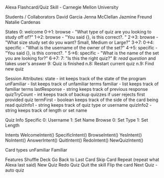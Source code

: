 Alexa Flashcard/Quiz Skill - Carnegie Mellon University

Students / Collaborators
  David Garcia
  Jenna McClellan
  Jazmine Freund
  Natalie Cardenas

States
  0: welcome
  0->1: browse - "What type of quiz are you looking to study off of?"
  1->2: browse - "You said {}, is this correct?. "
  2->3: browse - "What size study set do you want? Small, Medium or Large?"
  3->7:
  0->4: specific - "What is the username of the owner of the set?"
  4->5: specific - "You said {}, is this correct?. "
  5->6: specific - "What is the name of the set you are looking for?"
  6->7:
  7: "Is this the right quiz?"
  8: *read question* and takes user's answer
  9: Quiz is finished
  n.8: Restart current quiz
  n.9: Find new quiz

  Session Attributes:
    state - int
          keeps track of the state of the program
    unFamiliar - list
          keeps track of unfamiliar terms
    familiar - list
          keeps track of familiar terms
    lastResponse - string
          keeps track of previous response
    quizTryCount - int
          keeps track of backup quizzes if user rejects first provided quiz
    termFirst - boolean
          keeps track of the side of the card being read
    quizInfo1 - string
          keeps track of quiz type or username
    quizInfo2 - string
          keeps track of length or set name

Quiz Info
  Specific
    0: Username
    1: Set Name
  Browse
    0: Set Type
    1: Set Length

Intents
  WelcomeIntent()
  SpecificIntent()
  BrowseIntent()
  YesIntent()
  NoIntent()
  AnswerIntent()
  QuitIntent()
  RedoIntent()
  NewQuizIntent()


Card types
  unFamiliar
  Familiar

Features
  Shuffle Deck
  Go Back to Last Card
  Skip Card
  Repeat (repeat what Alexa last said)
  New Quiz
  Redo Quiz
  Quit the skill
  Flip the card
  Next Quiz - auto quiz
